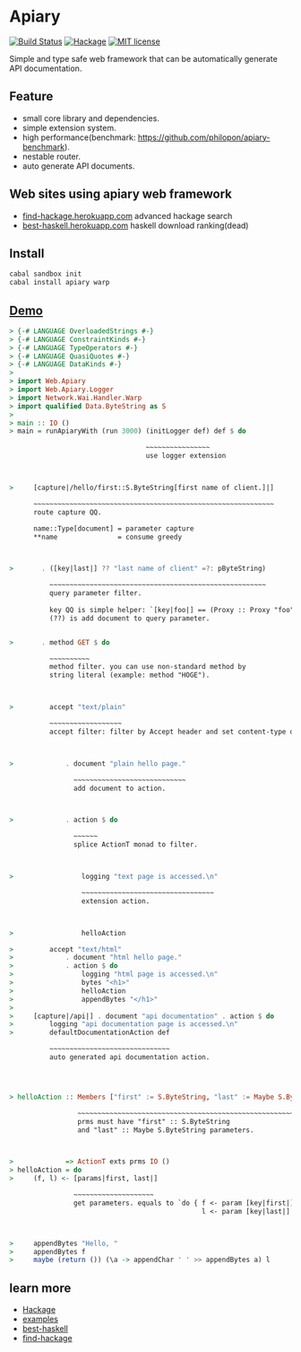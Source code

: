 Apiary
===
[![Build Status](https://travis-ci.org/philopon/apiary.svg?branch=master)](https://travis-ci.org/philopon/apiary)
[![Hackage](http://img.shields.io/hackage/v/apiary.svg)](https://hackage.haskell.org/package/apiary)
[![MIT license](http://img.shields.io/badge/license-MIT-blue.svg)](LICENSE)

Simple and type safe web framework that can be automatically generate API documentation. 

Feature
----
* small core library and dependencies.
* simple extension system.
* high performance(benchmark: https://github.com/philopon/apiary-benchmark).
* nestable router.
* auto generate API documents.

Web sites using apiary web framework
---
* [find-hackage.herokuapp.com](http://find-hackage.herokuapp.com) advanced hackage search
* [best-haskell.herokuapp.com](http://best-haskell.herokuapp.com) haskell download ranking(dead)

Install
---
```bash
cabal sandbox init
cabal install apiary warp
```

[Demo](examples/readme.lhs)
---
```.lhs
> {-# LANGUAGE OverloadedStrings #-}
> {-# LANGUAGE ConstraintKinds #-}
> {-# LANGUAGE TypeOperators #-}
> {-# LANGUAGE QuasiQuotes #-}
> {-# LANGUAGE DataKinds #-}
> 
> import Web.Apiary
> import Web.Apiary.Logger
> import Network.Wai.Handler.Warp
> import qualified Data.ByteString as S
> 
> main :: IO ()
> main = runApiaryWith (run 3000) (initLogger def) def $ do

                                  ~~~~~~~~~~~~~~~~
                                  use logger extension



>     [capture|/hello/first::S.ByteString[first name of client.]|]

      ~~~~~~~~~~~~~~~~~~~~~~~~~~~~~~~~~~~~~~~~~~~~~~~~~~~~~~~~~~~~
      route capture QQ.

      name::Type[document] = parameter capture
      **name               = consume greedy



>       . ([key|last|] ?? "last name of client" =?: pByteString)

          ~~~~~~~~~~~~~~~~~~~~~~~~~~~~~~~~~~~~~~~~~~~~~~~~~~~~~~
          query parameter filter.
      
          key QQ is simple helper: `[key|foo|] == (Proxy :: Proxy "foo")`.
          (??) is add document to query parameter.


>       . method GET $ do

          ~~~~~~~~~~
          method filter. you can use non-standard method by
          string literal (example: method "HOGE").



>         accept "text/plain"

          ~~~~~~~~~~~~~~~~~~
          accept filter: filter by Accept header and set content-type of response.



>             . document "plain hello page."

                ~~~~~~~~~~~~~~~~~~~~~~~~~~~~
                add document to action.



>             . action $ do

                ~~~~~~
                splice ActionT monad to filter.



>                 logging "text page is accessed.\n"

                  ~~~~~~~~~~~~~~~~~~~~~~~~~~~~~~~~~
                  extension action.



>                 helloAction

>         accept "text/html"
>             . document "html hello page."
>             . action $ do
>                 logging "html page is accessed.\n"
>                 bytes "<h1>"
>                 helloAction
>                 appendBytes "</h1>"
> 
>     [capture|/api|] . document "api documentation" . action $ do
>         logging "api documentation page is accessed.\n"
>         defaultDocumentationAction def

          ~~~~~~~~~~~~~~~~~~~~~~~~~~~~~~
          auto generated api documentation action.




> helloAction :: Members ["first" := S.ByteString, "last" := Maybe S.ByteString] prms

                 ~~~~~~~~~~~~~~~~~~~~~~~~~~~~~~~~~~~~~~~~~~~~~~~~~~~~~~~~~~~~~~
                 prms must have "first" :: S.ByteString
                 and "last" :: Maybe S.ByteString parameters.



>             => ActionT exts prms IO ()
> helloAction = do
>     (f, l) <- [params|first, last|]

                ~~~~~~~~~~~~~~~~~~~~
                get parameters. equals to `do { f <- param [key|first|];
                                                l <- param [key|last|] }`



>     appendBytes "Hello, "
>     appendBytes f
>     maybe (return ()) (\a -> appendChar ' ' >> appendBytes a) l
```

learn more
---
* [Hackage](https://hackage.haskell.org/package/apiary)
* [examples](examples/)
* [best-haskell](https://github.com/philopon/best-haskell)
* [find-hackage](https://github.com/philopon/find-hackage)

